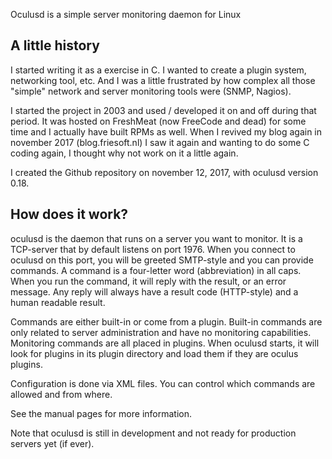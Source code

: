 Oculusd is a simple server monitoring daemon for Linux

A little history
----------------
I started writing it as a exercise in C. I wanted to create a plugin system, networking tool, etc. And I was a little frustrated 
by how complex all those "simple" network and server monitoring tools were (SNMP, Nagios).

I started the project in 2003 and used / developed it on and off during that period. It was hosted on FreshMeat (now FreeCode and 
dead) for some time and I actually have built RPMs as well. When I revived my blog again in november 2017 (blog.friesoft.nl) I saw 
it again and wanting to do some C coding again, I thought why not work on it a little again.

I created the Github repository on november 12, 2017, with oculusd version 0.18.

How does it work?
-----------------
oculusd is the daemon that runs on a server you want to monitor. It is a TCP-server that by default listens on port 1976. When
you connect to oculusd on this port, you will be greeted SMTP-style and you can provide commands. A command is a four-letter
word (abbreviation) in all caps. When you run the command, it will reply with the result, or an error message. Any reply
will always have a result code (HTTP-style) and a human readable result. 

Commands are either built-in or come from a plugin. Built-in commands are only related to server administration and have no
monitoring capabilities. Monitoring commands are all placed in plugins. When oculusd starts, it will look for plugins in its 
plugin directory and load them if they are oculus plugins.

Configuration is done via XML files. You can control which commands are allowed and from where.

See the manual pages for more information.

Note that oculusd is still in development and not ready for production servers yet (if ever).
